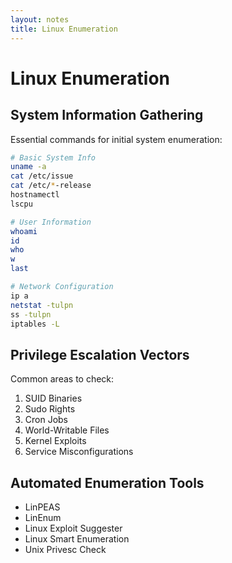 ```yaml
---
layout: notes
title: Linux Enumeration
---
```


# Linux Enumeration

## System Information Gathering

Essential commands for initial system enumeration:

```bash
# Basic System Info
uname -a
cat /etc/issue
cat /etc/*-release
hostnamectl
lscpu

# User Information
whoami
id
who
w
last

# Network Configuration
ip a
netstat -tulpn
ss -tulpn
iptables -L
```

## Privilege Escalation Vectors

Common areas to check:

1. SUID Binaries
2. Sudo Rights
3. Cron Jobs
4. World-Writable Files
5. Kernel Exploits
6. Service Misconfigurations

## Automated Enumeration Tools

- LinPEAS
- LinEnum
- Linux Exploit Suggester
- Linux Smart Enumeration
- Unix Privesc Check